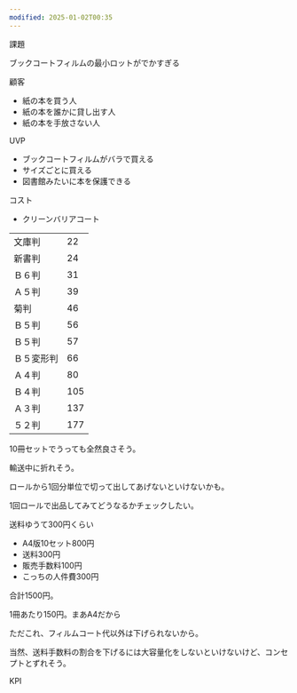 ```yaml
---
modified: 2025-01-02T00:35
---
```

  

課題

ブックコートフィルムの最小ロットがでかすぎる

  

顧客

- 紙の本を買う人
- 紙の本を誰かに貸し出す人
- 紙の本を手放さない人

  

UVP

- ブックコートフィルムがバラで買える
- サイズごとに買える
- 図書館みたいに本を保護できる

  

コスト

- クリーンバリアコート

|   |   |
|---|---|
|文庫判|22|
|新書判|24|
|Ｂ６判|31|
|Ａ５判|39|
|菊判|46|
|Ｂ５判|56|
|Ｂ５判|57|
|Ｂ５変形判|66|
|Ａ４判|80|
|Ｂ４判|105|
|Ａ３判|137|
|５２判|177|

10冊セットでうっても全然良さそう。

輸送中に折れそう。

ロールから1回分単位で切って出してあげないといけないかも。

1回ロールで出品してみてどうなるかチェックしたい。

  

送料ゆうて300円くらい

  

- A4版10セット800円
- 送料300円
- 販売手数料100円
- こっちの人件費300円

合計1500円。

1冊あたり150円。まあA4だから

ただこれ、フィルムコート代以外は下げられないから。

当然、送料手数料の割合を下げるには大容量化をしないといけないけど、コンセプトとずれそう。

  

  

  

KPI